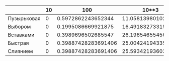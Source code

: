 
|             | 10 | 100                  | 10**3              | 10**4                |
|-------------|----|----------------------|--------------------|----------------------|
| Пузырьковая | 0  | 0.5972862243652344   | 11.05813980102539  | 1424.3229866027832   |
| Выбором     | 0  | 0.1995086669921875   | 16.4918327331543   | 2073.671674728394    |
| Вставками   | 0  | 0.3989696502685547   | 26.19654655456543  | 2598.4069347381592   |
| Быстрая     | 0  | 0.39887428283691406  | 25.004241943359375 | 2783.174936294555664 |
| Слиянием    | 0  | 0.39887428283691406  | 25.593421936035156 | 2698.8101692199707   |